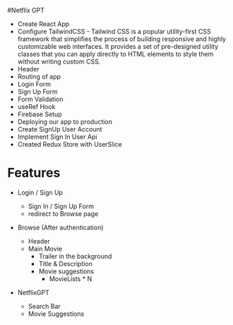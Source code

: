 #Netflix GPT

- Create React App
- Configure TailwindCSS - Tailwind CSS is a popular utility-first CSS framework that simplifies the process of building responsive and highly customizable web interfaces. It provides a set of pre-designed utility classes that you can apply directly to HTML elements to style them without writing custom CSS. 
- Header
- Routing of app
- Login Form 
- Sign Up Form
- Form Validation 
- useRef Hook
- Firebase Setup 
- Deploying our app to production
- Create SignUp User Account 
- Implement Sign In User Api 
- Created Redux Store with UserSlice

# Features 
- Login / Sign Up 
    - Sign In / Sign Up Form 
    - redirect to Browse page 

- Browse (After authentication)
    - Header
    - Main Movie 
        - Trailer in the background 
        - Title & Description 
        - Movie suggestions 
            - MovieLists * N 

- NetflixGPT 
    - Search Bar 
    - Movie Suggestions 

